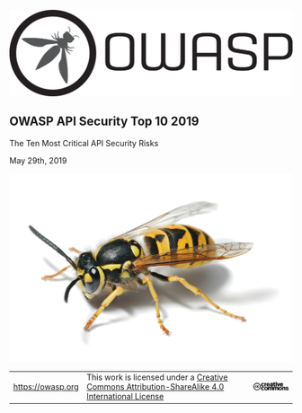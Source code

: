 ![OWASP LOGO](images/owasp-logo.png)

## OWASP API Security Top 10 2019

The Ten Most Critical API Security Risks

May 29th, 2019

![WASP Logo URL TBA](images/front-wasp.png)

| | | |
| - | - | - |
| https://owasp.org | This work is licensed under a [Creative Commons Attribution-ShareAlike 4.0 International License][1] | ![Creative Commons License Logo](images/front-cc.png) |

[1]: http://creativecommons.org/licenses/by-sa/4.0/


